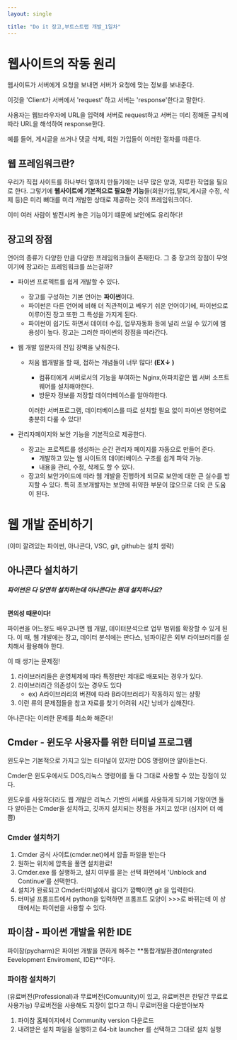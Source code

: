 ```yaml
---
layout: single 

title: "Do it 장고,부트스트랩 개발_1일차"
---
```




# 웹사이트의 작동 원리

웹사이트가 서버에게 요청을 보내면 서버가 요청에 맞는 정보를 보내준다.

이것을 'Client가 서버에서 'request' 하고 서버는 'response'한다고 말한다.

사용자는 웹브라우자에 URL을 입력해 서버로 request하고 서버는 미리 정해둔 규칙에 따라 URL을 해석하여 response한다.

예를 들어, 게시글을 쓰거나 댓글 삭제, 회원 가입들이 이러한 절차를 따른다.







## 웹 프레임워크란?

우리가 직접 사이트를 하나부터 열까지 만들기에는 너무 많은 양과, 지루한 작업을 필요로 한다. 그렇기에 **웹사이트에 기본적으로 필요한 기능**들(회원가입,탈퇴,게시글 수정, 삭제 등)은 미리 뼈대를 미리 개발한 상태로 제공하는 것이 프레임워크이다.

이미 여러 사람이 발전시켜 놓은 기능이기 떄문에 보안에도 유리하다!







## 장고의 장점

언어의 종류가 다양한 만큼 다양한 프레임워크들이 존재한다. 그 중 장고의 장점이 무엇이기에 장고라는 프레임워크를 쓰는걸까?

- 파이썬 프로젝트를 쉽게 개발할 수 있다.
  - 장고를 구성하는 기본 언어는 **파이썬**이다.
  - 파이썬은 다른 언어에 비해 더 직관적이고 베우기 쉬운 언어이기에, 파이썬으로 이루어진 장고 또한 그 특성을 가지게 된다.
  - 파이썬이 쉽기도 하면서 데이터 수집, 업무자동화 등에 널리 쓰일 수 있기에 범용성이 높다. 장고는 그러한 파이썬의 장점을 따라간다.

- 웹 개발 입문자의 진입 장벽을 낮춰준다.

  - 처음 웹개발을 할 때, 접하는 개념들이 너무 많다!  **(EX↓ )**

    - 컴퓨터에게 서버로서의 기능을 부여하는 Nginx,아파치같은 웹 서버 소프트웨어를 설치해야한다.
    - 방문자 정보를 저장할 데이터베이스를 알아햐한다.

    이러한 서버프로그램, 데이터베이스를 따로 설치할 필요 없이 파이썬 명령어로 충분히 다룰 수 있다!

- 관리자페이지와 보안 기능을 기본적으로 제공한다.
  - 장고는 프로젝트를 생성하는 순간 관리자 페이지를 자동으로 만들어 준다.
    - 개발하고 있는 웹 사이트의 데이터베이스 구조를 쉽게 파악 가능.
    - 내용을 관리, 수정, 삭제도 할 수 있다.
  - 장고의 보안가이드에 따라 웹 개발을 진행하게 되므로 보안에 대한 큰 실수를 방지할 수 있다. 특히 초보개발자는 보안에 취약한 부분이 많으므로 더욱 큰 도움이 된다.







# 웹 개발 준비하기

(이미 깔려있는 파이썬, 아나콘다, VSC, git, github는 설치 생략)

## 아나콘다 설치하기

###### **파이썬은 다 당연히 설치하는데 아나콘다는 뭔데 설치하나요?**

**편의성 때문이다!**

  파이썬을 어느정도 배우고나면 웹 개발, 데이터분석으로 업무 범위를 확장할 수 있게 된다. 이 때, 웹 개발에는 장고, 데이터 분석에는 판다스, 넘파이같은 외부 라이브러리를 설치해서 활용해야 한다.

이 때 생기는 문제점!

1.  라이브러리들은 운영체제에 따라 특정판만 제대로 배포되는 경우가 있다.
2. 라이브러리간 의존성이 있는 경우도 있다
   - ex) A라이브러리의 버젼에 따라 B라이브러리가 작동하지 않는 상황
3. 이런 류의 문제점들을 참고 자료를 찾기 어려워 시간 낭비가 심해진다.

아나콘다는 이러한 문제를 최소화 해준다!







## Cmder - 윈도우 사용자를 위한 터미널 프로그램

윈도우는 기본적으로 가지고 있는 터미널이 있지만 DOS 명령어만 알아듣는다.

Cmder은 윈도우에서도 DOS,리눅스 명령어를 둘 다 그대로 사용할 수 있는 장점이 있다.

윈도우를 사용하더라도 웹 개발은 리눅스 기반의 서버를 사용하게 되기에 기왕이면 둘 다 알아듣는 Cmder을 설치하고, 깃까지 설치되는 장점을 가지고 있다! (심지어 더 예쁨)



### Cmder 설치하기

1. Cmder 공식 사이트(cmder.net)에서 압출 파일을 받는다
2. 원하는 위치에 압축을 풀면 설치완료!
3. Cmder.exe 를 실행하고, 설치 여부를 묻는 선택 화면에서 'Unblock and Continue'를 선택한다.
4. 설치가 완료되고 Cmder터미널에서 람다가 깜빡이면 git 을 입력한다.
5. 터미널 프롬프트에서 python을 입력하면 프롬프트 모양이 >>>로 바뀌는데 이 상태에서는 파이썬을 사용할 수 있다.







## 파이참 - 파이썬 개발을 위한 IDE

파이참(pycharm)은 파이썬 개발을 편하게 해주는 **통합개발환경(Intergrated Eevelopment Enviroment, IDE)**이다.



### 파이참 설치하기

(유료버전(Professional)과 무료버전(Comuunity)이 있고, 유료버전은 한달간 무료로 사용가능) 무료버전을 사용해도 지장이 없다고 하니 무료버전을 다운받아보자

1. 파이참 홈페이지에서 Community version 다운로드
2. 내려받은 설치 파일을 실행하고 64-bit launcher 를 선택하고 그대로 설치 실행
